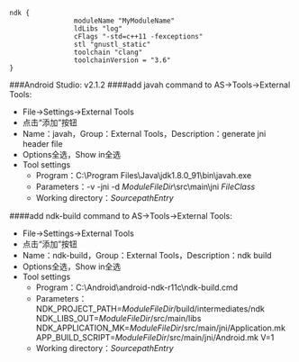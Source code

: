 ```
ndk {
                moduleName "MyModuleName"
                ldLibs "log"
                cFlags "-std=c++11 -fexceptions"
                stl "gnustl_static"
                toolchain "clang"
                toolchainVersion = "3.6" 
}
```

###Android Studio: v2.1.2
####add javah command to AS->Tools->External Tools:
- File->Settings->External Tools
- 点击“添加”按钮
- Name：javah，Group：External Tools，Description：generate jni header file
- Options全选，Show in全选
- Tool settings
	- Program：C:\Program Files\Java\jdk1.8.0_91\bin\javah.exe
	- Parameters：-v -jni -d $ModuleFileDir$\src\main\jni $FileClass$
	- Working directory：$SourcepathEntry$

####add ndk-build command to AS->Tools->External Tools:
- File->Settings->External Tools
- 点击“添加”按钮
- Name：ndk-build，Group：External Tools，Description：ndk build
- Options全选，Show in全选
- Tool settings
	- Program：C:\Android\android-ndk-r11c\ndk-build.cmd
	- Parameters：NDK_PROJECT_PATH=$ModuleFileDir$/build/intermediates/ndk NDK_LIBS_OUT=$ModuleFileDir$/src/main/libs NDK_APPLICATION_MK=$ModuleFileDir$/src/main/jni/Application.mk APP_BUILD_SCRIPT=$ModuleFileDir$/src/main/jni/Android.mk V=1
	- Working directory：$SourcepathEntry$
